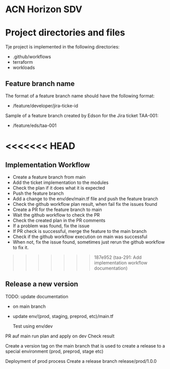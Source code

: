 
# ACN Horizon SDV

# Project directories and files

Tje project is implemented in the following directories:

+ .github/workflows
+ terraform
+ workloads



## Feature branch name

The format of a feature branch name should have the following format:

+ /feature/developer/jira-ticke-id

Sample of a feature branch created by Edson for the Jira ticket TAA-001:

+ /feature/eds/taa-001

<<<<<<< HEAD
=======
## Implementation Workflow

+ Create a feature branch from main
+ Add the ticket implementation to the modules
+ Check the plan if it does what it is expected
+ Push the feature branch
+ Add a change to the env/dev/main.tf file and push the feature branch
+ Check the github workflow plan result, when fail fix the issues found
+ Create a PR for the feature branch to main
+ Wait the github workflow to check the PR
+ Check the created plan in the PR comments
+ If a problem was found, fix the issue
+ If PR check is successful, merge the feature to the main branch
+ Check if the github workflow execution on main was successful
+ When not, fix the issue found, sometimes just rerun the github workflow to fix it.

>>>>>>> 187e952 (taa-291: Add implementation workflow documentation)

## Release a new version

TODO: update documentation

+ on main branch
+ update env/(prod, staging, preprod, etc)/main.tf

    Test using env/dev

PR auf main
    run plan and apply on dev
    Check result

Create a version tag on the main branch that is used to create a release to a special environment (prod, preprod, stage etc)

Deployment of prod process
    Create a release branch
        release/prod/1.0.0



